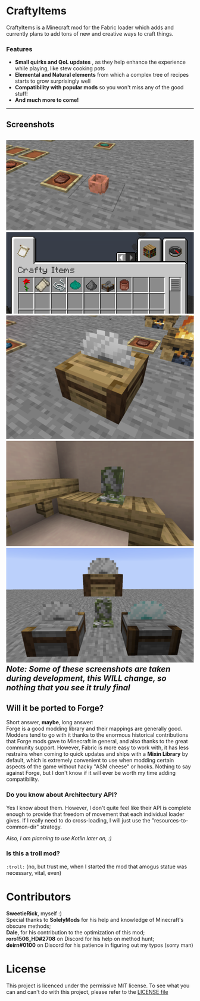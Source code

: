 # CraftyItems

CraftyItems is a Minecraft mod for the Fabric loader which adds
and currently plans to add tons of new and creative ways to
craft things.

### Features

- **Small quirks and QoL updates**
, as they help enhance the experience while playing, like stew
cooking pots
- **Elemental and Natural elements** from which a complex tree of
recipes starts to grow surprisingly well
- **Compatibility with popular mods** so you won't miss any
of the good stuff!
- **And much more to come!**

---
## Screenshots
![](docs/images/pot.png)
![](docs/images/creative_tab.png)
![](docs/images/woodcutter.png)
![](docs/images/morgus.png)
![](docs/images/the_trollogy.png)
*Note: Some of these screenshots are taken during development, this WILL change, so nothing that you see it truly final*
---

## Will it be ported to Forge?
Short answer, **maybe**, long answer: \
Forge is a good modding library and their mappings are generally good.
Modders tend to go with it thanks to the enormous historical contributions
that Forge mods gave to Minecraft in general, and also thanks to the great
community support. However, Fabric is more easy to work with,
it has less restrains when coming to quick updates and ships with a **Mixin Library**
by default, which is extremely convenient to use when modding certain aspects of the game
without hacky "ASM cheese" or hooks.
Nothing to say against Forge, but I don't know if it will ever be worth
my time adding compatibility.

### Do you know about Architectury API?
Yes I know about them. However, I don't quite feel like their API
is complete enough to provide that freedom of movement that each individual
loader gives. If I really need to do cross-loading, I will just use the
"resources-to-common-dir" strategy.

*Also, I am planning to use Kotlin later on, :)*

### Is this a troll mod?
`:troll:` (no, but trust me, when I started the mod that amogus statue was necessary, vital, even)

# Contributors
**SweetieRick**, myself :) \
Special thanks to **SolelyMods** for his help and knowledge of Minecraft's obscure methods; \
**Dale**, for his contribution to the optimization of this mod; \
**roro1506_HD#2708** on Discord for his help on method hunt; \
**deirn#0100** on Discord for his patience in figuring out my typos (sorry man)

# License
This project is licenced under the permissive MIT license.
To see what you can and can't do with this project, please
refer to the [LICENSE file](LICENSE)